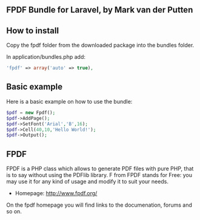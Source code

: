 ## FPDF Bundle for Laravel, by Mark van der Putten

## How to install ##

Copy the fpdf folder from the downloaded package into the bundles folder.

In application/bundles.php add:

```php
'fpdf' => array('auto' => true),
```

## Basic example ##

Here is a basic example on how to use the bundle:

```php
$pdf = new Fpdf();
$pdf->AddPage();
$pdf->SetFont('Arial','B',16);
$pdf->Cell(40,10,'Hello World!');
$pdf->Output();
```

## FPDF ##

FPDF is a PHP class which allows to generate PDF files with pure PHP, that is to say without using the PDFlib library. F from FPDF stands for Free: you may use it for any kind of usage and modify it to suit your needs.

- Homepage:      http://www.fpdf.org/

On the fpdf homepage you will find links to the documenation, forums and so on.